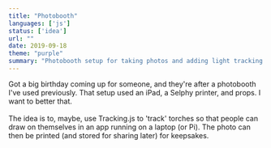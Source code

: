 ```yaml
---
title: "Photobooth"
languages: ['js']
status: ['idea']
url: ""
date: 2019-09-18
theme: "purple"
summary: "Photobooth setup for taking photos and adding light tracking for 'fun'."
---
```

Got a big birthday coming up for someone, and they're after a photobooth I've used previously. That setup used an iPad, a Selphy printer, and props. I want to better that.
<br/><br/>
The idea is to, maybe, use Tracking.js to 'track' torches so that people can draw on themselves in an app running on a laptop (or Pi). The photo can then be printed (and stored for sharing later) for keepsakes.